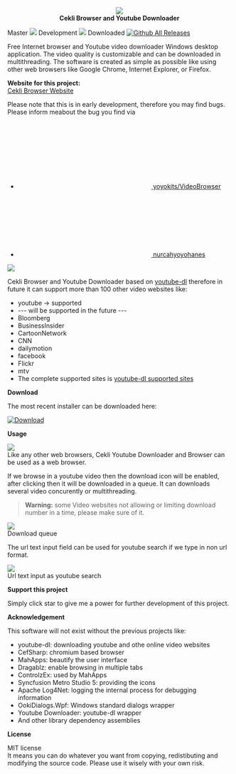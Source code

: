 <p align="center">
   <img src="https://yoyokits.github.io/VideoBrowser/assets/images/cekli-logo.png"><br/>
   <strong>Cekli Browser and Youtube Downloader</strong>
</p>

Master <img src="https://dev.azure.com/cekli/cekli/_apis/build/status/yoyokits.VideoBrowser?branchName=master"> 
Development <img src="https://dev.azure.com/cekli/cekli/_apis/build/status/yoyokits.VideoBrowser?branchName=development"> 
Downloaded [![Github All Releases](https://img.shields.io/github/downloads/yoyokits/VideoBrowser/total.svg)]()

Free Internet browser and Youtube video downloader Windows desktop application.
The video quality is customizable and can be downloaded in multithreading.
The software is created as simple as possible like using other web browsers like Google Chrome, Internet Explorer, or Firefox.

**Website for this project:**<br/>
[Cekli Browser Website][cekli-website]

Please note that this is in early development, therefore you may find bugs. Please inform meabout the bug you find via 

<ul class="social-media-list"><li><a href="https://github.com/yoyokits/VideoBrowser"><svg class="svg-icon"><use xlink:href="https://yoyokits.github.io/VideoBrowser/assets/minima-social-icons.svg#github"></use></svg> <span class="username">yoyokits/VideoBrowser</span></a></li><li><a href="https://www.twitter.com/nurcahyoyohanes"><svg class="svg-icon"><use xlink:href="https://yoyokits.github.io/VideoBrowser/assets/minima-social-icons.svg#twitter"></use></svg>  <span class="username">nurcahyoyohanes</span></a></li></ul>

<img src="https://yoyokits.github.io/VideoBrowser/assets/images/v0.1.3/CekliVideoBrowserDownload.gif"><br/>

Cekli Browser and Youtube Downloader based on [youtube-dl][youtube-dl] therefore in future it can support more than 100 other video websites like:
* youtube -> supported
* --- will be supported in the future ---
*  Bloomberg
*  BusinessInsider
*  CartoonNetwork
*  CNN
*  dailymotion
*  facebook
*  Flickr
*  mtv
* The complete supported sites is [youtube-dl supported sites][youtube-dl-supported-sites]

**Download**

The most recent installer can be downloaded here:

[![Download](https://yoyokits.github.io/VideoBrowser/assets/images/Download.jpg)](https://github.com/yoyokits/VideoBrowser/releases/latest)

**Usage**

<img src="https://yoyokits.github.io/VideoBrowser/assets/images//v0.1.3/CekliVideoBrowserMainViewScreenShot.jpg"><br/>
Like any other web browsers, Cekli Youtube Downloader and Browser can be used as a web browser.

If we browse in a youtube video then the download icon will be enabled, after clicking then it will be downloaded in a queue.
It can downloads several video concurently or multithreading.

> **Warning:** some Video websites not allowing or limiting download number in a time, please make sure of it.

<img src="https://yoyokits.github.io/VideoBrowser/assets/images/0.1.2/CekliVideoBrowserDownloadScreenShot.jpg"><br/>
Download queue

The url text input field can be used for youtube search if we type in non url format.

<img src="https://yoyokits.github.io/VideoBrowser/assets/images//v0.1.3/CekliVideoBrowserYoutubeSearchScreenShot.jpg"><br/>
Url text input as youtube search

**Support this project**

Simply click star to give me a power for further development of this project.

**Acknowledgement**

This software will not exist without the previous projects like:
<ul>
  <li>youtube-dl: downloading youtube and othe online video websites</li>
  <li>CefSharp: chromium based browser</li>
  <li>MahApps: beautify the user interface</li>
  <li>Dragablz: enable browsing in multiple tabs</li>
  <li>ControlzEx: used by MahApps</li>
  <li>Syncfusion Metro Studio 5: providing the icons</li>
  <li>Apache Log4Net: logging the internal process for debugging information</li>
  <li>OokiDialogs.Wpf: Windows standard dialogs wrapper</li>
  <li>Youtube Downloader: youtube-dl wrapper</li>
  <li>And other library dependency assemblies</li>
</ul>

**License**

MIT license<br/>
It means you can do whatever you want from copying, redistibuting and  modifying the source code.
Please use it wisely with your own risk.

[cekli-website]: https://yoyokits.github.io/VideoBrowser/
[youtube-dl]: http://ytdl-org.github.io/youtube-dl/
[youtube-dl-supported-sites]: https://ytdl-org.github.io/youtube-dl/supportedsites.html

